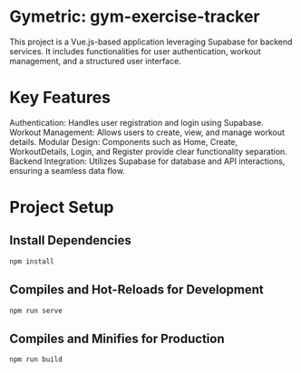 # Gymetric: gym-exercise-tracker
This project is a Vue.js-based application leveraging Supabase for backend services. It includes functionalities for user authentication, workout management, and a structured user interface.

# Key Features
Authentication: Handles user registration and login using Supabase.
Workout Management: Allows users to create, view, and manage workout details.
Modular Design: Components such as Home, Create, WorkoutDetails, Login, and Register provide clear functionality separation.
Backend Integration: Utilizes Supabase for database and API interactions, ensuring a seamless data flow.

# Project Setup

## Install Dependencies
```bash
npm install
```

## Compiles and Hot-Reloads for Development
```bash
npm run serve
```

## Compiles and Minifies for Production
```bash
npm run build
```
